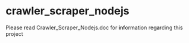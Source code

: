 # crawler_scraper_nodejs
Please read Crawler_Scraper_Nodejs.doc for information regarding this project
